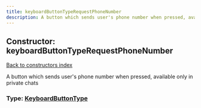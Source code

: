```yaml
---
title: keyboardButtonTypeRequestPhoneNumber
description: A button which sends user's phone number when pressed, available only in private chats
---
```

## Constructor: keyboardButtonTypeRequestPhoneNumber  
[Back to constructors index](index.md)



A button which sends user's phone number when pressed, available only in private chats




### Type: [KeyboardButtonType](../types/KeyboardButtonType.md)


